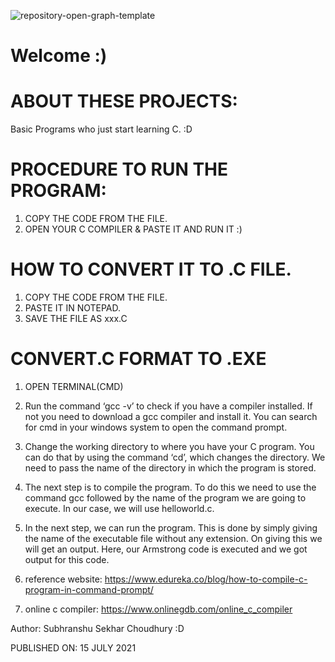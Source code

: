 ![repository-open-graph-template](https://user-images.githubusercontent.com/63858190/125810318-54304e4d-0b92-47ff-9cd6-4a7e7a5ce856.png)
# Welcome :)

# ABOUT THESE PROJECTS:

Basic Programs who just start learning C. :D

# PROCEDURE TO RUN THE PROGRAM:

1. COPY THE CODE FROM THE FILE.
2. OPEN YOUR C COMPILER & PASTE IT AND RUN IT :)

# HOW TO CONVERT IT TO .C FILE.

1. COPY THE CODE FROM THE FILE.
2. PASTE IT IN NOTEPAD.
3. SAVE THE FILE AS xxx.C

# CONVERT.C FORMAT TO .EXE 

1. OPEN TERMINAL(CMD)
2. Run the command ‘gcc -v’ to check if you have a compiler installed. If not you need to download a gcc compiler and install it. You can search for cmd in your windows system to open the command prompt.
3. Change the working directory to where you have your C program. You can do that by using the command ‘cd’, which changes the directory. We need to pass the name of the directory in which the program is stored.
4. The next step is to compile the program. To do this we need to use the command gcc followed by the name of the program we are going to execute. In our case, we will use helloworld.c.
5. In the next step, we can run the program. This is done by simply giving the name of the executable file without any extension. On giving this we will get an output. Here, our Armstrong code is executed and we got output for this code.

1. reference website: https://www.edureka.co/blog/how-to-compile-c-program-in-command-prompt/
2. online c compiler: https://www.onlinegdb.com/online_c_compiler



Author: Subhranshu Sekhar Choudhury :D

PUBLISHED ON: 15 JULY 2021
